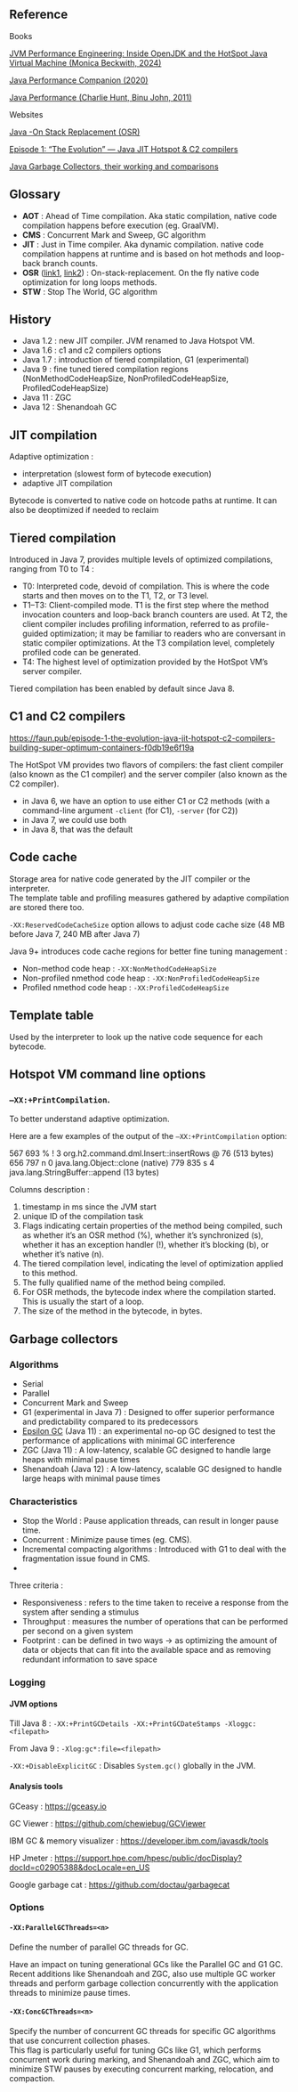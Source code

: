 ## Reference

Books

[JVM Performance Engineering: Inside OpenJDK and the HotSpot Java Virtual Machine (Monica Beckwith, 2024)](https://www.pearson.com/en-us/subject-catalog/p/jvm-performance-engineering-inside-the-openjdk-hotspot-vm/P200000000120/9780134659879)

[Java Performance Companion (2020)](https://a.co/d/5WrdqHo)

[Java Performance (Charlie Hunt, Binu John, 2011)](https://ptgmedia.pearsoncmg.com/images/9780137142521/samplepages/0137142528.pdf)

Websites

[Java -On Stack Replacement (OSR)](https://thangavel-blog.medium.com/java-on-stack-replacement-osr-b527ab3fff8c)

[Episode 1: “The Evolution” — Java JIT Hotspot & C2 compilers](https://faun.pub/episode-1-the-evolution-java-jit-hotspot-c2-compilers-building-super-optimum-containers-f0db19e6f19a)

[Java Garbage Collectors, their working and comparisons](https://anmolsehgal.medium.com/java-garbage-collectors-610689a5b125)

## Glossary

- **AOT** : Ahead of Time compilation. Aka static compilation, native code compilation happens before execution (eg. GraalVM).
- **CMS** : Concurrent Mark and Sweep, GC algorithm
- **JIT** : Just in Time compiler. Aka dynamic compilation. native code compilation happens at runtime and is based on hot methods and loop-back branch counts.
- **OSR** ([link1](https://stackoverflow.com/questions/9105505/differences-between-just-in-time-compilation-and-on-stack-replacement), [link2](https://thangavel-blog.medium.com/java-on-stack-replacement-osr-b527ab3fff8c)) : On-stack-replacement. On the fly native code optimization for long loops methods.
- **STW** : Stop The World, GC algorithm


## History

- Java 1.2 : new JIT compiler. JVM renamed to Java Hotspot VM.
- Java 1.6 : c1 and c2 compilers options
- Java 1.7 : introduction of tiered compilation, G1 (experimental)
- Java 9 : fine tuned tiered compilation regions (NonMethodCodeHeapSize, NonProfiledCodeHeapSize, ProfiledCodeHeapSize)
- Java 11 : ZGC
- Java 12 : Shenandoah GC

## JIT compilation

Adaptive optimization : 
 - interpretation (slowest form of bytecode execution)
 - adaptive JIT compilation

Bytecode is converted to native code on hotcode paths at runtime. It can also be deoptimized if needed to reclaim


## Tiered compilation 

Introduced in Java 7, provides multiple levels of optimized compilations, ranging from T0 to T4 :
 - T0: Interpreted code, devoid of compilation. This is where the code starts and then moves on to the T1, T2, or T3 level.
 - T1–T3: Client-compiled mode. T1 is the first step where the method invocation counters and loop-back branch counters are used. At T2, the client compiler includes profiling information, referred to as profile-guided optimization; it may be familiar to readers who are conversant in static compiler optimizations. At the T3 compilation level, completely profiled code can be generated.
 - T4: The highest level of optimization provided by the HotSpot VM’s server compiler.

Tiered compilation has been enabled by default since Java 8.

## C1 and C2 compilers

https://faun.pub/episode-1-the-evolution-java-jit-hotspot-c2-compilers-building-super-optimum-containers-f0db19e6f19a

The HotSpot VM provides two flavors of compilers: the fast client compiler (also known as the C1 compiler) and the server compiler (also known as the C2 compiler).


- in Java 6, we have an option to use either C1 or C2 methods (with a command-line argument `-client` (for C1), `-server` (for C2))
- in Java 7, we could use both
- in Java 8, that was the default


## Code cache

Storage area for native code generated by the JIT compiler or the interpreter. \
The template table and profiling measures gathered by adaptive compilation are stored there too.

`-XX:ReservedCodeCacheSize` option allows to adjust code cache size (48 MB before Java 7, 240 MB after Java 7)

Java 9+ introduces code cache regions for better fine tuning management : 
 - Non-method code heap : `-XX:NonMethodCodeHeapSize`
 - Non-profiled nmethod code heap : `-XX:NonProfiledCodeHeapSize`
 - Profiled nmethod code heap : `-XX:ProfiledCodeHeapSize`


## Template table

Used by the interpreter to look up the native code sequence for each bytecode.

## Hotspot VM command line options

### `–XX:+PrintCompilation`.

To better understand adaptive optimization.

Here are a few examples of the output of the `–XX:+PrintCompilation` option:

567 693 % !   3  org.h2.command.dml.Insert::insertRows @ 76 (513 bytes)
656 797     n 0  java.lang.Object::clone (native)
779 835   s   4  java.lang.StringBuffer::append (13 bytes)

Columns description : 
1. timestamp in ms since the JVM start
1. unique ID of the compilation task
1. Flags indicating certain properties of the method being compiled, such as whether it’s an OSR method (%), whether it’s synchronized (s), whether it has an exception handler (!), whether it’s blocking (b), or whether it’s native (n). 
1. The tiered compilation level, indicating the level of optimization applied to this method.
1. The fully qualified name of the method being compiled.
1. For OSR methods, the bytecode index where the compilation started. This is usually the start of a loop.
1. The size of the method in the bytecode, in bytes.


## Garbage collectors

### Algorithms
- Serial
- Parallel
- Concurrent Mark and Sweep
- G1 (experimental in Java 7) : Designed to offer superior performance and predictability compared to its predecessors
- [Epsilon GC](https://blogs.oracle.com/javamagazine/post/epsilon-the-jdks-do-nothing-garbage-collector) (Java 11) : an experimental no-op GC designed to test the performance of applications with minimal GC interference
- ZGC (Java 11) : A low-latency, scalable GC designed to handle large heaps with minimal pause times
- Shenandoah (Java 12) : A low-latency, scalable GC designed to handle large heaps with minimal pause times


### Characteristics

- Stop the World : Pause application threads, can result in longer pause time.
- Concurrent : Minimize pause times (eg. CMS).
- Incremental compacting algorithms : Introduced with G1 to deal with the fragmentation issue found in CMS.
-   

Three criteria : 
- Responsiveness : refers to the time taken to receive a response from the system after sending a stimulus
- Throughput : measures the number of operations that can be performed per second on a given system
- Footprint : can be defined in two ways -> as optimizing the amount of data or objects that can fit into the available space and as removing redundant information to save space

### Logging

#### JVM options

Till Java 8 : `-XX:+PrintGCDetails -XX:+PrintGCDateStamps -Xloggc:<filepath>`

From Java 9 : `-Xlog:gc*:file=<filepath>`

`-XX:+DisableExplicitGC` : Disables `System.gc()` globally in the JVM.

#### Analysis tools

GCeasy : https://gceasy.io

GC Viewer : https://github.com/chewiebug/GCViewer

IBM GC & memory visualizer : https://developer.ibm.com/javasdk/tools

HP Jmeter : https://support.hpe.com/hpesc/public/docDisplay?docId=c02905388&docLocale=en_US

Google garbage cat : https://github.com/doctau/garbagecat

### Options

#### `-XX:ParallelGCThreads=<n>`

Define the number of parallel GC threads for GC.

Have an impact on tuning generational GCs like the Parallel GC and G1 GC. \
Recent additions like Shenandoah and ZGC, also use multiple GC worker threads and perform garbage collection concurrently with the application threads to minimize pause times.

#### `-XX:ConcGCThreads=<n>`

Specify the number of concurrent GC threads for specific GC algorithms that use concurrent collection phases. \
This flag is particularly useful for tuning GCs like G1, which performs concurrent work during marking, and Shenandoah and ZGC, which aim to minimize STW pauses by executing concurrent marking, relocation, and compaction.
